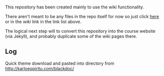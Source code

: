 This repository has been created mainly to use the wiki functionality.

There aren't meant to be any files in the repo itself for now so just click [here](https://github.com/datascibc/datasci4docs/wiki) or in the _wiki_ link in the link list above.

The logical next step will to convert this repository into the course website (via Jekyll), and probably duplicate some of the wiki pages there.


## Log

Quick theme download and pasted into directory from http://karloespiritu.com/blackdoc/